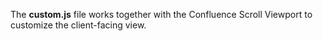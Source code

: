 The **custom.js** file works together with the Confluence Scroll Viewport to customize the client-facing view.
